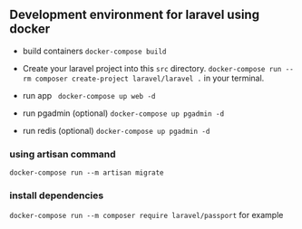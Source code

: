 ## Development environment for laravel using docker

- build containers
  `docker-compose build`
- Create your laravel project into this `src` directory.
  `docker-compose run --rm composer create-project laravel/laravel .` in your terminal.

- run app
  ` docker-compose up web -d`
- run pgadmin (optional)
  `docker-compose up pgadmin -d`
- run redis (optional)
  `docker-compose up pgadmin -d`

### using artisan command

`docker-compose run --m artisan migrate`

### install dependencies

`docker-compose run --m composer require laravel/passport` for example
